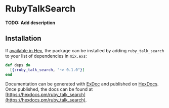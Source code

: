 # RubyTalkSearch

**TODO: Add description**

## Installation

If [available in Hex](https://hex.pm/docs/publish), the package can be installed
by adding `ruby_talk_search` to your list of dependencies in `mix.exs`:

```elixir
def deps do
  [{:ruby_talk_search, "~> 0.1.0"}]
end
```

Documentation can be generated with [ExDoc](https://github.com/elixir-lang/ex_doc)
and published on [HexDocs](https://hexdocs.pm). Once published, the docs can
be found at [https://hexdocs.pm/ruby_talk_search](https://hexdocs.pm/ruby_talk_search).

